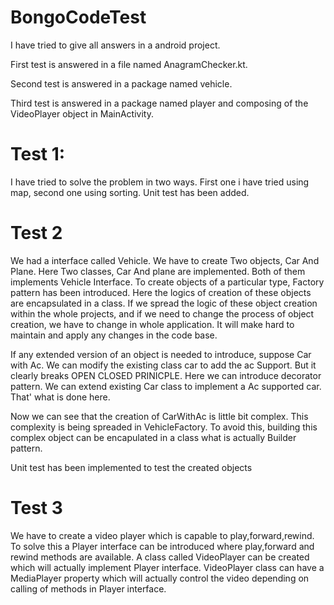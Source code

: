 # BongoCodeTest
I have tried to give all answers in a android project.

First test is answered in a file named AnagramChecker.kt.

Second test is answered in a package named vehicle.

Third test is answered in a package named player and composing of the VideoPlayer object in MainActivity.

# Test 1:
I have tried to solve the problem in two ways. First one i have tried using map, second one using sorting. 
Unit test has been added.

# Test 2
We had a interface called Vehicle. We have to create Two objects, Car And Plane.
Here Two classes, Car And plane are implemented. Both of them implements Vehicle Interface.
To create objects of a particular type, Factory pattern has been introduced. Here the logics of creation of these objects are encapsulated in a class. If we spread the logic of these object creation within the whole projects, and if we need to change the process of object creation, we have to change in whole application. It will make hard to maintain and apply any changes in the code base.

If any extended version of an object is needed to introduce, suppose Car with Ac. We can modify the existing class car to add the ac Support. But it clearly breaks OPEN CLOSED PRINICPLE. Here we can introduce decorator pattern. We can extend existing Car class to implement a Ac supported car. That' what is done here.

Now we can see that the creation of CarWithAc is little bit complex. This complexity is being spreaded in VehicleFactory. To avoid this, building this complex object can be encapulated in a class what is actually Builder pattern.

Unit test has been implemented to test the created objects

# Test 3
We have to create a video player which is capable to play,forward,rewind. To solve this a Player interface can be introduced where play,forward and rewind methods are available. A class called VideoPlayer can be created which will actually implement Player interface. VideoPlayer class can have a MediaPlayer property which will actually control the video depending on calling of methods in Player interface.

